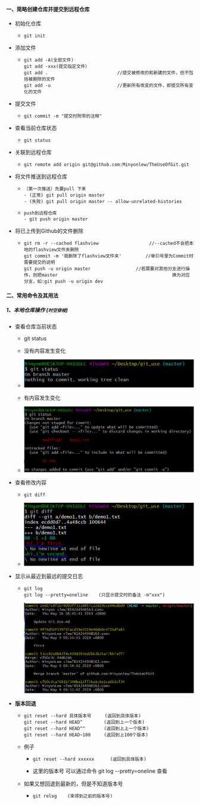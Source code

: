 #### 一、简略创建仓库并提交到远程仓库

- 初始化仓库

  - ```git
    git init
    ```

- 添加文件

  - ```
    git add -A(全部文件)
    git add -xxx(提交指定文件）
    git add .                          //提交被修改的和新建的文件，但不包括被删除的文件
    git add -u     					   //更新所有改变的文件，即提交所有变化的文件
    ```

- 提交文件

  - ```
    git commit -m "提交时附带的注释"
    ```

- 查看当前仓库状态

  - ```
    git status
    ```

- 关联到远程仓库

  - ```
    git remote add origin git@github.com:Minyonlew/TheUseOfGit.git
    ```

- 将文件推送到远程仓库

  - ```
    （第一次推送）先要pull 下来
    - (正常) git pull origin master
    - (失败) git pull origin master -- allow-unrelated-histories
    ```

  - ```
    push到远程仓库
    - git push origin master
    ```

- 将已上传到Github的文件删除

  - ```
    git rm -r --cached flashview                   //--cached不会把本地的flashview文件夹删除
    git commit -m '我删除了flashview文件夹'         //单引号里为Commit时需要提交的说明
    git push -u origin master                 //若需要对其他分支进行操作，则把master 										    换为对应分支，如:git push -u origin dev
    ```

    

#### 二、常用命令及其用法

##### 1、本地仓库操作 (**`时空穿梭`**)

- 查看仓库当前状态

  - git status
    
  - 没有内容发生变化

  - ![01](https://github.com/Minyonlew/TheUseOfGit/blob/master/01.PNG)

  - 有内容发生变化

  - ![02](https://github.com/Minyonlew/TheUseOfGit/blob/master/02.PNG)

- 查看修改内容

  - ```
    git diff
    ```

  - ![03](https://github.com/Minyonlew/TheUseOfGit/blob/master/03.PNG)

- 显示从最近到最远的提交日志

  - ```
    git log
    git log --pretty=oneline    (只显示提交时的备注 -m"xxx")
    ```

    ![04](https://github.com/Minyonlew/TheUseOfGit/blob/master/04.PNG)

- **版本回退**

  - ```
    git reset --hard 具体版本号	   (返回到具体版本)
    git reset --hard HEAD^		  (返回到上一个版本)
    git reset --hard HEAD^^		  (返回到上上一个版本)
    git reset --hard HEAD~100	  (返回到上100个版本)
    ```

  - 例子

    - ```
      git reset --hard xxxxxx	   (返回到具体版本)
      
      ```

    - 这里的版本号 可以通过命令 git log --pretty=oneline 查看

  - 如果又想回退到最新的，但是不知道版本号

    - ```
      git relog    (来得到之前的版本号)
      ```

      

    















